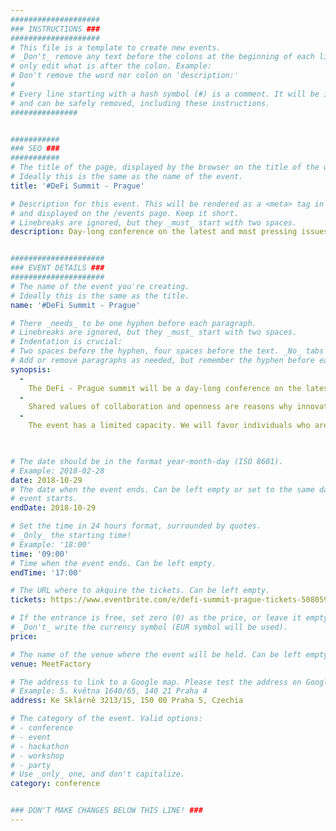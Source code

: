 ```yaml
---
####################
### INSTRUCTIONS ###
####################
# This file is a template to create new events.
# _Don't_ remove any text before the colons at the beginning of each line,
# only edit what is after the colon. Example:
# Don't remove the word nor colon on 'description:'
#
# Every line starting with a hash symbol (#) is a comment. It will be ignored
# and can be safely removed, including these instructions.
###############


###########
### SEO ###
###########
# The title of the page, displayed by the browser on the title of the window.
# Ideally this is the same as the name of the event.
title: '#DeFi Summit - Prague'

# Description for this event. This will be rendered as a <meta> tag in the HTML,
# and displayed on the /events page. Keep it short.
# Linebreaks are ignored, but they _must_ start with two spaces.
description: Day-long conference on the latest and most pressing issues in decentralized finance. The event will mix talks on the main stage with participatory breakout sessions and technical workshops led by key actors of the space such as Dharma, Set Protocol, MakerDAO, Coinbase Wallet, Centrifuge and 0x.


#####################
### EVENT DETAILS ###
#####################
# The name of the event you're creating.
# Ideally this is the same as the title.
name: '#DeFi Summit - Prague'

# There _needs_ to be one hyphen before each paragraph.
# Linebreaks are ignored, but they _must_ start with two spaces.
# Indentation is crucial:
# Two spaces before the hyphen, four spaces before the text. _No_ tabs allowed.
# Add or remove paragraphs as needed, but remember the hyphen before each entry.
synopsis:
  -
    The DeFi - Prague summit will be a day-long conference on the latest and most pressing issues in decentralized finance. A chance to get together for a day as a movement, united by the same overarching vision, to look back on the past year and look forward on what's to come. The event will mix talks on the main stage with participatory breakout sessions and technical workshops led by key actors of the space such as MakerDAO, Dharma and Set Protocol.
  -
    Shared values of collaboration and openness are reasons why innovation is happening at such an astounding pace in decentralized finance. The DeFi movement upholds these values by bringing together individuals working on decentralized finance to discuss, collaborate and help each other. After our latest DeFi Summit in San Francisco, we are looking forward to hosting you at our DeFi Prague Summit on the 29th of October!
  -
    The event has a limited capacity. We will favor individuals who are relevant and can contribute to the discussions that will be held. This event will be filmed and live streamed. Schedule will be announced soon!
    


# The date should be in the format year-month-day (ISO 8601).
# Example: 2018-02-28
date: 2018-10-29
# The date when the event ends. Can be left empty or set to the same day the
# event starts.
endDate: 2018-10-29

# Set the time in 24 hours format, surrounded by quotes.
# _Only_ the starting time!
# Example: '18:00'
time: '09:00'
# Time when the event ends. Can be left empty.
endTime: '17:00'

# The URL where to akquire the tickets. Can be left empty.
tickets: https://www.eventbrite.com/e/defi-summit-prague-tickets-50805973033

# If the entrance is free, set zero (0) as the price, or leave it empty.
# _Don't_ write the currency symbol (EUR symbol will be used).
price:

# The name of the venue where the event will be held. Can be left empty.
venue: MeetFactory

# The address to link to a Google map. Please test the address on Google Maps.
# Example: 5. května 1640/65, 140 21 Praha 4
address: Ke Sklárně 3213/15, 150 00 Praha 5, Czechia

# The category of the event. Valid options:
# - conference
# - event
# - hackathon
# - workshop
# - party
# Use _only_ one, and don't capitalize.
category: conference


### DON'T MAKE CHANGES BELOW THIS LINE! ###
---
```

<!-- ### DON'T MAKE CHANGES BELOW THIS LINE! ### -->

<Event-Content/>
